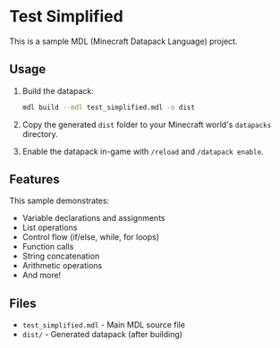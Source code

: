 # Test Simplified

This is a sample MDL (Minecraft Datapack Language) project.

## Usage

1. Build the datapack:
   ```bash
   mdl build --mdl test_simplified.mdl -o dist
   ```

2. Copy the generated `dist` folder to your Minecraft world's `datapacks` directory.

3. Enable the datapack in-game with `/reload` and `/datapack enable`.

## Features

This sample demonstrates:
- Variable declarations and assignments
- List operations
- Control flow (if/else, while, for loops)
- Function calls
- String concatenation
- Arithmetic operations
- And more!

## Files

- `test_simplified.mdl` - Main MDL source file
- `dist/` - Generated datapack (after building)
